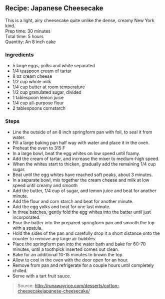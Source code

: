 ## Recipe: Japanese Cheesecake
This is a light, airy cheesecake quite unlike the dense, creamy New York kind.  
Prep time: 30 minutes  
Total time: 5 hours  
Quantity: An 8 inch cake  

### Ingredients
 - 5 large eggs, yolks and white separated
 - 1/4 teaspoon cream of tartar
 - 8 oz cream cheese
 - 1/2 cup whole milk
 - 1/4 cup butter at room temperature
 - 1/2 cup granulated sugar, divided
 - 1 tablespoon lemon juice
 - 1/4 cup all-purpose flour
 - 2 tablespoons cornstarch

### Steps
 - Line the outside of an 8 inch springform pan with foil, to seal it from water.
 - Fill a large baking pan half way with water and place it in the oven.
 - Preheat the oven to 315 F
 - In a large bowl, beat the egg whites on low speed until foamy.
 - Add the cream of tartar, and increase the mixer to medium-high speed.
 - When the whites start to thicken, gradually add the remaining 1/4 cup sugar.
 - Beat until the egg whites have reached soft peaks, about 3 minutes.
 - In a separate bowl, mix together the cream cheese and milk at low speed until creamy and smooth
 - Add the butter, 1/4 cup of sugar, and lemon juice and beat for another minute.
 - Add the flour and corn starch and beat for another minute.
 - Add the egg yolks and beat for one last minute.
 - In three batches, gently fold the egg whites into the batter until just incorporated.
 - Pour the batter into the prepared springform pan and smooth the top with a spatula.
 - Hold the sides of the pan and carefully drop it a short distance onto the counter to remove any large air bubbles.
 - Place the springform pan into the water bath and bake for 60-70 minutes, until a toothpick inserted comes out clean.
 - Bake for an additional 10-15 minutes to brown the top.
 - Allow to cool in the oven with the door open for an hour.
 - Remove from pan and refrigerate for a couple hours until completely chilled.
 - Serve with a tart fruit sauce.

> Source: http://runawayrice.com/desserts/cotton-cheesecakejapanese-cheesecake/